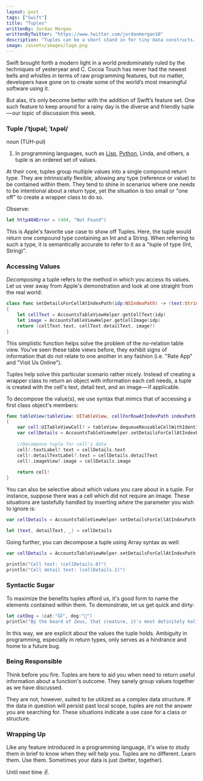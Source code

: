 ```yaml
---
layout: post
tags: ["Swift"]
title: "Tuples"
writtenBy: Jordan Morgan
writtenByTwitter: "https://www.twitter.com/jordanmorgan10"
description: "Tuples can be a short stand in for tiny data constructs. When used properly, they can make your code a bit more opportunistic."
image: /assets/images/logo.png
---
```

Swift brought forth a modern light in a world predominately ruled by the techniques of yesteryear and C. Cocoa Touch has never had the newest bells and whistles in terms of raw programming features, but no matter, developers have gone on to create some of the world’s most meaningful software using it. 

But alas, it’s only become better with the addition of Swift’s feature set.
One such feature to keep around for a rainy day is the diverse and friendly tuple — our topic of discussion this week.

### Tuple /ˈtjʊpəl; ˈtʌpəl/
noun (TUH-pul)  
1. In programming languages, such as [Lisp][1], [Python][2], Linda, and others, a tuple is an ordered set of values.

At their core, tuples group multiple values into a single compound return type. They are intrinsically flexible, allowing any type (reference or value) to be contained within them. They tend to shine in scenarios where one needs to be intentional about a return type, yet the situation is too small or "one off" to create a wrapper class to do so.

Observe:
```swift
let http404Error = (404, "Not Found")
```
This is Apple's favorite use case to show off Tuples. Here, the tuple would return one compound type containing an Int and a String. When referring to such a type, it is semantically accurate to refer to it as a "tuple of type (Int, String)".

### Accessing Values

_Decomposing_ a tuple refers to the method in which you access its values. Let us veer away from Apple's demonstration and look at one straight from the real world:
```swift
class func setDetailsForCellAtIndexPath(idp:NSIndexPath) -> (text:String?, detailText:String?, image:UIImage?)  
{  
    let cellText = AccountsTableViewHelper.getCellText(idp)  
    let image = AccountsTableViewHelper.getCellImage(idp)  
    return (cellText.text, cellText.detailText, image?)  
}
```
This simplistic function helps solve the problem of the no-relation table view. You've seen these table views before, they exhibit signs of information that do not relate to one another in any fashion (i.e. "Rate App" and "Visit Us Online").

Tuples help solve this particular scenario rather nicely. Instead of creating a wrapper class to return an object with information each cell needs, a tuple is created with the cell's text, detail text, and an image — if applicable.

To decompose the value(s), we use syntax that mimcs that of accessing a first class object's members:
```swift
func tableView(tableView: UITableView, cellForRowAtIndexPath indexPath: NSIndexPath) -> UITableViewCell  
{  
    var cell:UITableViewCell? = tableView.dequeueReusableCellWithIdentifier(REUSE_ID) as?UITableViewCell  
    var cellDetails = AccountsTableViewHelper.setDetailsForCellAtIndexPath(indexPath)
    
    //Decompose tuple for cell's data  
    cell!.textLabel?.text = cellDetails.text  
    cell!.detailTextLabel?.text = cellDetails.detailText  
    cell!.imageView?.image = cellDetails.image
    
    return cell!  
}
```
You can also be selective about which values you care about in a tuple. For instance, suppose there was a cell which did not require an image. These situations are tastefully handled by inserting _where_ the parameter you wish to ignore is:
```swift
var cellDetails = AccountsTableViewHelper.setDetailsForCellAtIndexPath(indexPath)

let (text, detailText, _) = cellDetails 
```
Going further, you can decompose a tuple using Array syntax as well:
```swift
var cellDetails = AccountsTableViewHelper.setDetailsForCellAtIndexPath(indexPath)

println("Cell text: (cellDetails.0)")  
println("Cell detail text: (cellDetails.1)")
```
### Syntactic Sugar

To maximize the benefits tuples afford us, it's good form to name the elements contained within them. To demonstrate, let us get quick and dirty:
```swift
let catDog = (cat:"🐱", dog:"🐶")  
println("By the beard of Zeus, that creature, it's most definitely half (catDog.cat) and half (catDog.dog)")
```
In this way, we are explicit about the values the tuple holds. Ambiguity in programming, especially in return types, only serves as a hindrance and home to a future bug.

### Being Responsible

Think before you fire. Tuples are here to aid you when need to return useful information about a function's outcome. They sanely group values together as we have discussed.

They are not, however, suited to be utilized as a complex data structure. If the data in question will persist past local scope, tuples are not the answer you are searching for. These situations indicate a use case for a class or structure.

### Wrapping Up
Like any feature introduced in a programming language, it's wise to study them in brief to know when they will help you. Tuples are no different. Learn them. Use them. Sometimes your data is just (better, together).

Until next time ✌️.

[1]: http://searchsoa.techtarget.com/definition/LISP
[2]: http://searchenterpriselinux.techtarget.com/definition/Python
[3]: https://cdn-images-1.medium.com/max/2000/1*8U0TIdYofOBTth16Haay2Q.png
